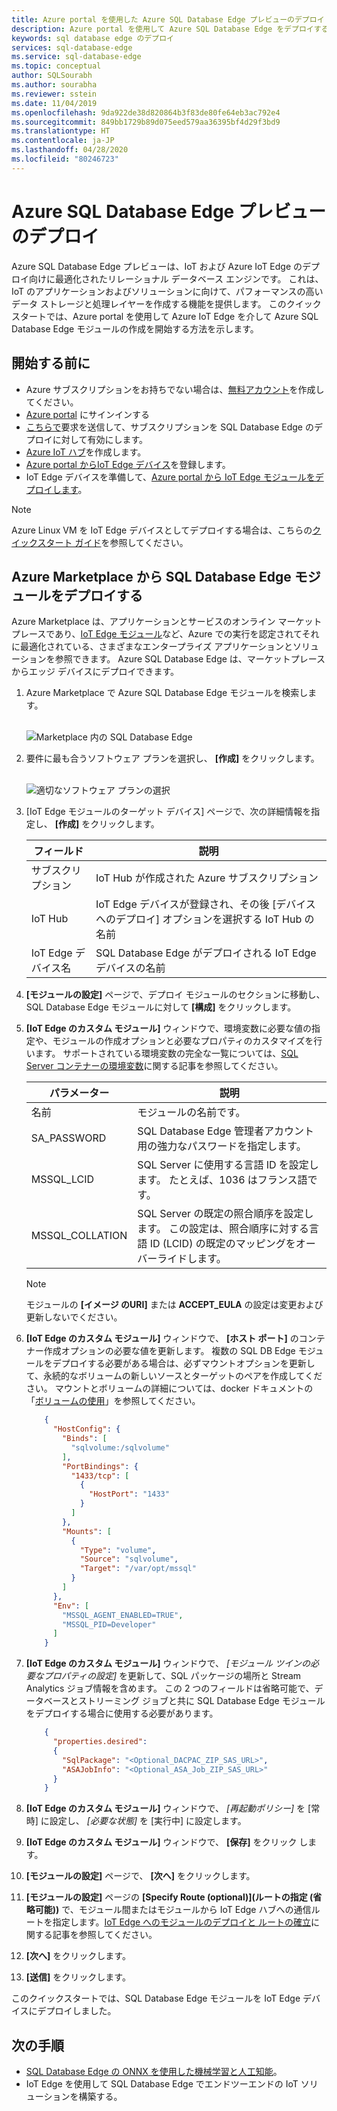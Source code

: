 ```yaml
---
title: Azure portal を使用した Azure SQL Database Edge プレビューのデプロイ | Microsoft Docs
description: Azure portal を使用して Azure SQL Database Edge をデプロイする方法について説明します
keywords: sql database edge のデプロイ
services: sql-database-edge
ms.service: sql-database-edge
ms.topic: conceptual
author: SQLSourabh
ms.author: sourabha
ms.reviewer: sstein
ms.date: 11/04/2019
ms.openlocfilehash: 9da922de38d820864b3f83de80fe64eb3ac792e4
ms.sourcegitcommit: 849bb1729b89d075eed579aa36395bf4d29f3bd9
ms.translationtype: HT
ms.contentlocale: ja-JP
ms.lasthandoff: 04/28/2020
ms.locfileid: "80246723"
---
```

# <a name="deploy-azure-sql-database-edge-preview"></a>Azure SQL Database Edge プレビューのデプロイ

Azure SQL Database Edge プレビューは、IoT および Azure IoT Edge のデプロイ向けに最適化されたリレーショナル データベース エンジンです。 これは、IoT のアプリケーションおよびソリューションに向けて、パフォーマンスの高いデータ ストレージと処理レイヤーを作成する機能を提供します。 このクイックスタートでは、Azure portal を使用して Azure IoT Edge を介して Azure SQL Database Edge モジュールの作成を開始する方法を示します。

## <a name="before-you-begin"></a>開始する前に

* Azure サブスクリプションをお持ちでない場合は、[無料アカウント](https://azure.microsoft.com/free/)を作成してください。
* [Azure portal](https://portal.azure.com/) にサインインする
* [こちらで](https://azure.microsoft.com/services/sql-database-edge/#contact)要求を送信して、サブスクリプションを SQL Database Edge のデプロイに対して有効にします。
* [Azure IoT ハブ](../iot-hub/iot-hub-create-through-portal.md)を作成します。
* [Azure portal からIoT Edge デバイス](../iot-edge/how-to-register-device-portal.md)を登録します。
* IoT Edge デバイスを準備して、[Azure portal から IoT Edge モジュールをデプロイします](../iot-edge/how-to-deploy-modules-portal.md)。

> [!NOTE]
> Azure Linux VM を IoT Edge デバイスとしてデプロイする場合は、こちらの[クイックスタート ガイド](../iot-edge/quickstart-linux.md)を参照してください。

## <a name="deploy-sql-database-edge-module-from-azure-marketplace"></a>Azure Marketplace から SQL Database Edge モジュールをデプロイする

Azure Marketplace は、アプリケーションとサービスのオンライン マーケットプレースであり、[IoT Edge モジュール](https://azuremarketplace.microsoft.com/marketplace/apps/category/internet-of-things?page=1&subcategories=iot-edge-modules)など、Azure での実行を認定されてそれに最適化されている、さまざまなエンタープライズ アプリケーションとソリューションを参照できます。 Azure SQL Database Edge は、マーケットプレースからエッジ デバイスにデプロイできます。

1. Azure Marketplace で Azure SQL Database Edge モジュールを検索します。<br><br>

   ![Marketplace 内の SQL Database Edge](media/deploy-portal/find-offer-marketplace.png)

2. 要件に最も合うソフトウェア プランを選択し、 **[作成]** をクリックします。 <br><br>

   ![適切なソフトウェア プランの選択](media/deploy-portal/pick-correct-plan.png)

3. [IoT Edge モジュールのターゲット デバイス] ページで、次の詳細情報を指定し、 **[作成]** をクリックします。

   |**フィールド**  |**説明**  |
   |---------|---------|
   |サブスクリプション  |  IoT Hub が作成された Azure サブスクリプション |
   |IoT Hub   |  IoT Edge デバイスが登録され、その後 [デバイスへのデプロイ] オプションを選択する IoT Hub の名前|
   |IoT Edge デバイス名  |  SQL Database Edge がデプロイされる IoT Edge デバイスの名前 |

4. **[モジュールの設定]** ページで、デプロイ モジュールのセクションに移動し、SQL Database Edge モジュールに対して **[構成]** をクリックします。 

5. **[IoT Edge のカスタム モジュール]** ウィンドウで、環境変数に必要な値の指定や、モジュールの作成オプションと必要なプロパティのカスタマイズを行います。 サポートされている環境変数の完全な一覧については、[SQL Server コンテナーの環境変数](/sql/linux/sql-server-linux-configure-environment-variables/)に関する記事を参照してください。

   |**パラメーター**  |**説明**|
   |---------|---------|
   | 名前 | モジュールの名前です。 |
   |SA_PASSWORD  | SQL Database Edge 管理者アカウント用の強力なパスワードを指定します。 |
   |MSSQL_LCID   | SQL Server に使用する言語 ID を設定します。 たとえば、1036 はフランス語です。 |
   |MSSQL_COLLATION | SQL Server の既定の照合順序を設定します。 この設定は、照合順序に対する言語 ID (LCID) の既定のマッピングをオーバーライドします。 |

   > [!NOTE]
   > モジュールの **[イメージ のURI]** または **ACCEPT_EULA** の設定は変更および更新しないでください。

6. **[IoT Edge のカスタム モジュール]** ウィンドウで、 **[ホスト ポート]** のコンテナー作成オプションの必要な値を更新します。 複数の SQL DB Edge モジュールをデプロイする必要がある場合は、必ずマウントオプションを更新して、永続的なボリュームの新しいソースとターゲットのペアを作成してください。 マウントとボリュームの詳細については、docker ドキュメントの「[ボリュームの使用](https://docs.docker.com/storage/volumes/)」を参照してください。 

   ```json
       {
         "HostConfig": {
           "Binds": [
             "sqlvolume:/sqlvolume"
           ],
           "PortBindings": {
             "1433/tcp": [
               {
                 "HostPort": "1433"
               }
             ]
           },
           "Mounts": [
             {
               "Type": "volume",
               "Source": "sqlvolume",
               "Target": "/var/opt/mssql"
             }
           ]
         },
         "Env": [
           "MSSQL_AGENT_ENABLED=TRUE",
           "MSSQL_PID=Developer"
         ]
       }
   ```

7. **[IoT Edge のカスタム モジュール]** ウィンドウで、 *[モジュール ツインの必要なプロパティの設定]* を更新して、SQL パッケージの場所と Stream Analytics ジョブ情報を含めます。 この 2 つのフィールドは省略可能で、データベースとストリーミング ジョブと共に SQL Database Edge モジュールをデプロイする場合に使用する必要があります。

   ```json
       {
         "properties.desired":
         {
           "SqlPackage": "<Optional_DACPAC_ZIP_SAS_URL>",
           "ASAJobInfo": "<Optional_ASA_Job_ZIP_SAS_URL>"
         }
       }
   ```

8. **[IoT Edge のカスタム モジュール]** ウィンドウで、 *[再起動ポリシー]* を [常時] に設定し、 *[必要な状態]* を [実行中] に設定します。
9. **[IoT Edge のカスタム モジュール]** ウィンドウで、 **[保存]** をクリック します。
10. **[モジュールの設定]** ページで、 **[次へ]** をクリックします。
11. **[モジュールの設定]** ページの **[Specify Route (optional)]\(ルートの指定 (省略可能)\)** で、モジュール間またはモジュールから IoT Edge ハブへの通信ルートを指定します。[IoT Edge へのモジュールのデプロイと ルートの確立](../iot-edge/module-composition.md)に関する記事を参照してください。
12. **[次へ]** をクリックします。
13. **[送信]** をクリックします。

このクイックスタートでは、SQL Database Edge モジュールを IoT Edge デバイスにデプロイしました。

## <a name="next-steps"></a>次の手順

- [SQL Database Edge の ONNX を使用した機械学習と人工知能](onnx-overview.md)。
- IoT Edge を使用して SQL Database Edge でエンドツーエンドの IoT ソリューションを構築する。
